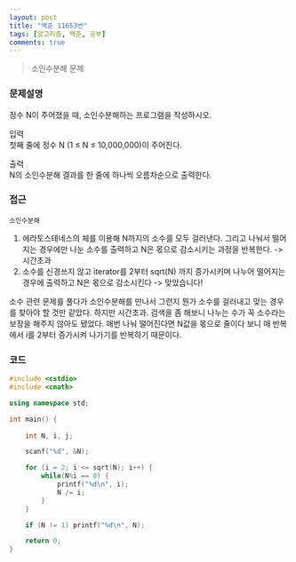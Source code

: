 ```yaml
---
layout: post
title: "백준 11653번"
tags: [알고리즘, 백준, 공부]
comments: true
---
```


> 소인수분해 문제  

### 문제설명  
정수 N이 주어졌을 때, 소인수분해하는 프로그램을 작성하시오.  

입력  
첫째 줄에 정수 N (1 ≤ N ≤ 10,000,000)이 주어진다.  

출력  
N의 소인수분해 결과를 한 줄에 하나씩 오름차순으로 출력한다.  

### 접근  
`소인수분해`  

1. 에라토스테네스의 체를 이용해 N까지의 소수를 모두 걸러낸다. 그리고 나눠서 떨어지는 경우에만 나눈 소수를 출력하고 N은 몫으로 감소시키는 과정을 반복한다. -> 시간초과  
2. 소수를 신경쓰지 않고 iterator를 2부터 sqrt(N) 까지 증가시키며 나누어 떨어지는 경우에 출력하고 N은 몫으로 감소시킨다 -> 맞았습니다!  

소수 관련 문제를 풀다가 소인수분해를 만나서 그런지 뭔가 소수를 걸러내고 맞는 경우를 찾아야 할 것만 같았다. 하지만 시간초과. 검색을 좀 해보니 나누는 수가 꼭 소수라는 보장을 해주지 않아도 됐었다. 매번 나눠 떨어진다면 N값을 몫으로 줄이다 보니 매 반복에서 i를 2부터 증가시켜 나가기를 반복하기 때문이다.  

### 코드  
~~~c++
#include <cstdio>
#include <cmath>

using namespace std;

int main() {
    
    int N, i, j;

    scanf("%d", &N);

    for (i = 2; i <= sqrt(N); i++) {
        while(N%i == 0) {
            printf("%d\n", i);
            N /= i;
        }
    }

    if (N != 1) printf("%d\n", N);

    return 0;
}
~~~
